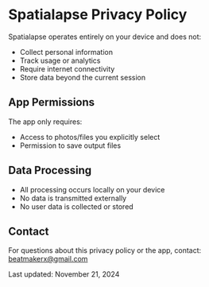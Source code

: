 # Spatialapse Privacy Policy

Spatialapse operates entirely on your device and does not:
- Collect personal information
- Track usage or analytics
- Require internet connectivity
- Store data beyond the current session

## App Permissions
The app only requires:
- Access to photos/files you explicitly select
- Permission to save output files

## Data Processing
- All processing occurs locally on your device
- No data is transmitted externally
- No user data is collected or stored

## Contact
For questions about this privacy policy or the app, contact:
beatmakerx@gmail.com

Last updated: November 21, 2024
